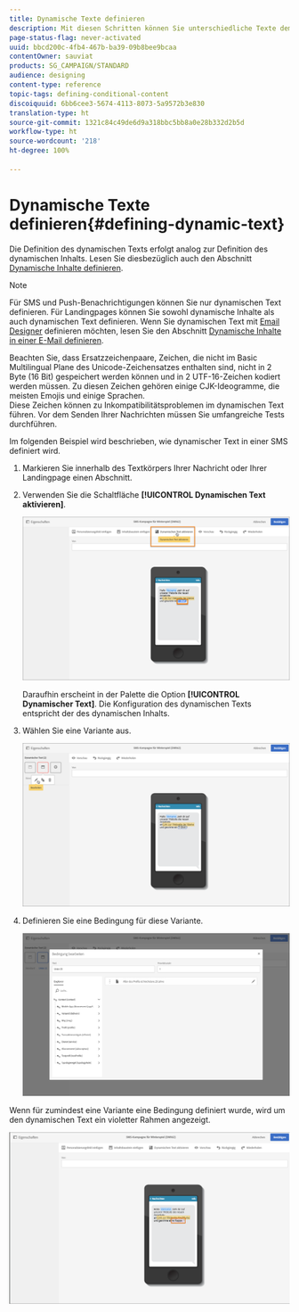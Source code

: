 ```yaml
---
title: Dynamische Texte definieren
description: Mit diesen Schritten können Sie unterschiedliche Texte dem Benutzer in Abhängigkeit von in Adobe Campaign definierten Bedingungen dynamisch anzeigen.
page-status-flag: never-activated
uuid: bbcd200c-4fb4-467b-ba39-09b8bee9bcaa
contentOwner: sauviat
products: SG_CAMPAIGN/STANDARD
audience: designing
content-type: reference
topic-tags: defining-conditional-content
discoiquuid: 6bb6cee3-5674-4113-8073-5a9572b3e830
translation-type: ht
source-git-commit: 1321c84c49de6d9a318bbc5bb8a0e28b332d2b5d
workflow-type: ht
source-wordcount: '218'
ht-degree: 100%

---
```



# Dynamische Texte definieren{#defining-dynamic-text}

Die Definition des dynamischen Texts erfolgt analog zur Definition des dynamischen Inhalts. Lesen Sie diesbezüglich auch den Abschnitt [Dynamische Inhalte definieren](../../designing/using/personalization.md#defining-dynamic-content-in-an-email).

>[!NOTE]
>
>Für SMS und Push-Benachrichtigungen können Sie nur dynamischen Text definieren. Für Landingpages können Sie sowohl dynamische Inhalte als auch dynamischen Text definieren. Wenn Sie dynamischen Text mit [Email Designer](../../designing/using/designing-content-in-adobe-campaign.md) definieren möchten, lesen Sie den Abschnitt [Dynamische Inhalte in einer E-Mail definieren](../../designing/using/personalization.md#defining-dynamic-content-in-an-email).

Beachten Sie, dass Ersatzzeichenpaare, Zeichen, die nicht im Basic Multilingual Plane des Unicode-Zeichensatzes enthalten sind, nicht in 2 Byte (16 Bit) gespeichert werden können und in 2 UTF-16-Zeichen kodiert werden müssen. Zu diesen Zeichen gehören einige CJK-Ideogramme, die meisten Emojis und einige Sprachen.
<br>Diese Zeichen können zu Inkompatibilitätsproblemen im dynamischen Text führen. Vor dem Senden Ihrer Nachrichten müssen Sie umfangreiche Tests durchführen.


Im folgenden Beispiel wird beschrieben, wie dynamischer Text in einer SMS definiert wird.

1. Markieren Sie innerhalb des Textkörpers Ihrer Nachricht oder Ihrer Landingpage einen Abschnitt.
1. Verwenden Sie die Schaltfläche **[!UICONTROL Dynamischen Text aktivieren]**.

   ![](assets/dynamic_text_sms_1.png)

   Daraufhin erscheint in der Palette die Option **[!UICONTROL Dynamischer Text]**. Die Konfiguration des dynamischen Texts entspricht der des dynamischen Inhalts.

1. Wählen Sie eine Variante aus.

   ![](assets/dynamic_text_sms_2.png)

1. Definieren Sie eine Bedingung für diese Variante.

   ![](assets/dynamic_text_sms_4.png)

Wenn für zumindest eine Variante eine Bedingung definiert wurde, wird um den dynamischen Text ein violetter Rahmen angezeigt.

![](assets/dynamic_text_sms_3.png)
